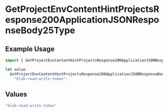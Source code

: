 # GetProjectEnvContentHintProjectsResponse200ApplicationJSONResponseBody25Type

## Example Usage

```typescript
import { GetProjectEnvContentHintProjectsResponse200ApplicationJSONResponseBody25Type } from "@vercel/sdk/models/operations/getprojectenv.js";

let value:
  GetProjectEnvContentHintProjectsResponse200ApplicationJSONResponseBody25Type =
    "blob-read-write-token";
```

## Values

```typescript
"blob-read-write-token"
```